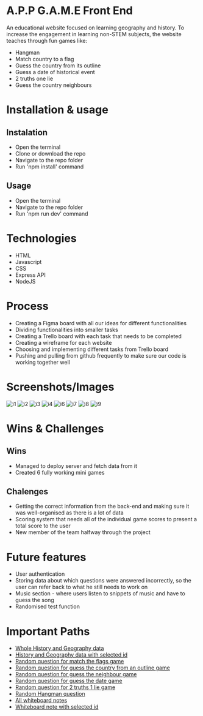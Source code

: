 # A.P.P G.A.M.E Front End
An educational website focused on learning geography and history. To increase the engagement in learning non-STEM subjects, the website teaches through fun games like:
- Hangman
- Match country to a flag
- Guess the country from its outline
- Guess a date of historical event
- 2 truths one lie
- Guess the country neighbours

# Installation & usage
## Instalation
- Open the terminal
- Clone or download the repo
- Navigate to the repo folder
- Run 'npm install' command

## Usage
- Open the terminal
- Navigate to the repo folder
- Run 'npm run dev' command

# Technologies
- HTML
- Javascript
- CSS
- Express API
- NodeJS

# Process
- Creating a Figma board with all our ideas for different functionalities
- Dividing functionalities into smaller tasks 
- Creating a Trello board with each task that needs to be completed
- Creating a wireframe for each website
- Choosing and implementing different tasks from Trello board
- Pushing and pulling from github frequently to make sure our code is working together well

# Screenshots/Images
<img src="https://i.ibb.co/zPx5Hys/i1.jpg" alt="i1" border="0">
<img src="https://i.ibb.co/vhXngQn/i2.jpg" alt="i2" border="0">
<img src="https://i.ibb.co/7ry7XWV/i3.jpg" alt="i3" border="0">
<img src="https://i.ibb.co/LJFGMsL/i4.jpg" alt="i4" border="0">
<img src="https://i.ibb.co/1sVWw1g/i6.jpg" alt="i6" border="0">
<img src="https://i.ibb.co/d7HDCyd/i7.jpg" alt="i7" border="0">
<img src="https://i.ibb.co/2ck1sCY/i8.jpg" alt="i8" border="0">
<img src="https://i.ibb.co/TrPYzYY/i9.jpg" alt="i9" border="0">

# Wins & Challenges
## Wins
- Managed to deploy server and fetch data from it
- Created 6 fully working mini games

## Chalenges
- Getting the correct information from the back-end and making sure it was well-organised as there is a lot of data
- Scoring system that needs all of the individual game scores to present a total score to the user
- New member of the team halfway through the project

# Future features
- User authentication
- Storing data about which questions were answered incorrectly, so the user can refer back to what he still needs to work on
- Music section - where users listen to snippets of music and have to guess the song
- Randomised test function

# Important Paths
- <a href="https://reddy-1-1-be.onrender.com/data/">Whole History and Geography data </a>
- <a href="https://reddy-1-1-be.onrender.com/data/1">History and Geography data with selected id </a>
- <a href="https://reddy-1-1-be.onrender.com/data/flag-match">Random question for match the flags game </a>
- <a href="https://reddy-1-1-be.onrender.com/data/choosePhoto">Random question for guess the country from an outline game </a>
- <a href="https://reddy-1-1-be.onrender.com/data/neigbours">Random question for guess the neighbour game</a>
- <a href="https://reddy-1-1-be.onrender.com/data/dates">Random question for guess the date game</a>
- <a href="https://reddy-1-1-be.onrender.com/data/two-truth-one-lie">Random question for 2 truths 1 lie game</a>
- <a href="https://reddy-1-1-be.onrender.com/data/hangman">Random Hangman question</a>
- <a href="https://reddy-1-1-be.onrender.com/whiteboard">All whiteboard notes</a>
- <a href="https://reddy-1-1-be.onrender.com/whiteboard/1">Whiteboard note with selected id</a>
